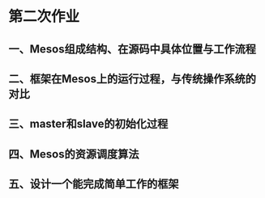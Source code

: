 # 第二次作业

## 一、Mesos组成结构、在源码中具体位置与工作流程

## 二、框架在Mesos上的运行过程，与传统操作系统的对比

## 三、master和slave的初始化过程

## 四、Mesos的资源调度算法

## 五、设计一个能完成简单工作的框架
